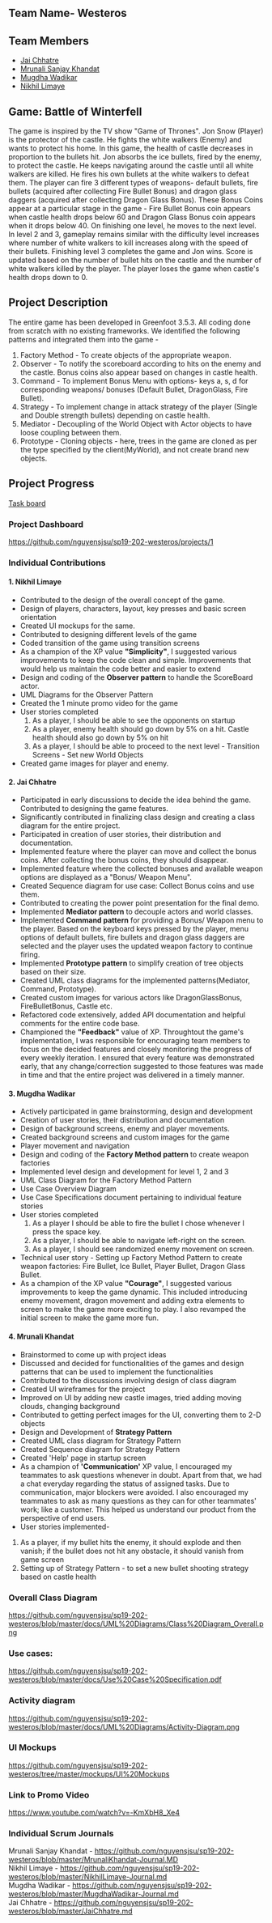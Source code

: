 
## Team Name- Westeros

## Team Members

* [Jai Chhatre](https://github.com/c-jai)
* [Mrunali Sanjay Khandat](https://github.com/monakhandat)
* [Mugdha Wadikar](https://github.com/Mugdha001)
* [Nikhil Limaye](https://github.com/NikhilLimaye/)

## Game: Battle of Winterfell
The game is inspired by the TV show "Game of Thrones". 
Jon Snow (Player) is the protector of the castle. He fights the white walkers (Enemy) and wants to protect his home. In this game, the health of castle decreases in proportion to the bullets hit. Jon absorbs the ice bullets, fired by the enemy, to protect the castle. He keeps navigating around the castle until all white walkers are killed. He fires his own bullets at the white walkers to defeat them. The player can fire 3 different types of weapons- default bullets, fire bullets (acquired after collecting Fire Bullet Bonus) and dragon glass daggers (acquired after collecting Dragon Glass Bonus). These Bonus Coins appear at a particular stage in the game - Fire Bullet Bonus coin appears when castle health drops below 60 and Dragon Glass Bonus coin appears when it drops below 40. On finishing one level, he moves to the next level. In level 2 and 3, gameplay remains similar with the difficulty level increases where number of white walkers to kill increases along with the speed of their bullets. Finishing level 3 completes the game and Jon wins. Score is updated based on the number of bullet hits on the castle and the number of white walkers killed by the player. The player loses the game when castle's health drops down to 0.

## Project Description
The entire game has been developed in Greenfoot 3.5.3. All coding done from scratch with no existing frameworks. 
We identified the following patterns and integrated them into the game - 

1. Factory Method  - To create objects of the appropriate weapon.  
2. Observer  - To notify the scoreboard according to hits on the enemy and the castle. Bonus coins also appear based on changes in castle health.  
3. Command  - To implement Bonus Menu with options- keys a, s, d for corresponding weapons/ bonuses (Default Bullet, DragonGlass, Fire Bullet).  
4. Strategy  - To implement change in attack strategy of the player (Single and Double strength bullets) depending on castle health.
5. Mediator  - Decoupling of the World Object with Actor objects to have loose coupling between them.
6. Prototype - Cloning objects - here, trees in the game are cloned as per the type specified by the client(MyWorld), and not create brand new objects.

## Project Progress
[Task board](https://docs.google.com/spreadsheets/d/1DSEwbavSd_8pse69NMivcuutHHYLBUjinzsDAwG56OA/edit?usp=sharing)

### Project Dashboard  
https://github.com/nguyensjsu/sp19-202-westeros/projects/1

### Individual Contributions
#### 1. Nikhil Limaye
 - Contributed to the design of the overall concept of the game. 
 - Design of players, characters, layout, key presses and basic screen orientation
 - Created UI mockups for the same.
 - Contributed to designing different levels of the game
 - Coded transition of the game using transition screens
 - As a champion of the XP value **"Simplicity"**, I suggested various improvements to keep the code clean and simple. Improvements that 
   would help us maintain the code better and easier to extend
 - Design and coding of the **Observer pattern** to handle the ScoreBoard actor. 
 - UML Diagrams for the Observer Pattern
 - Created the 1 minute promo video for the game
 - User stories completed
   1. As a player, I should be able to see the opponents on startup
   2. As a player, enemy health should go down by 5% on a hit. Castle health should also go down by 5% on hit
   3. As a player, I should be able to proceed to the next level - Transition Screens - Set new World Objects
 - Created game images for player and enemy. 


#### 2. Jai Chhatre
- Participated in early discussions to decide the idea behind the game. Contributed to designing the game features.
- Significantly contributed in finalizing class design and creating a class diagram for the entire project.
- Participated in creation of user stories, their distribution and documentation.
- Implemented feature where the player can move and collect the bonus coins. After collecting the bonus coins, they should disappear.
- Implemented feature where the collected bonuses and available weapon options are displayed as a "Bonus/ Weapon Menu".
- Created Sequence diagram for use case: Collect Bonus coins and use them.
- Contributed to creating the power point presentation for the final demo.
- Implemented **Mediator pattern** to decouple actors and world classes.
- Implemented **Command pattern** for providing a Bonus/ Weapon menu to the player. Based on the keyboard keys pressed by the player, menu options of default bullets, fire bullets and dragon glass daggers are selected and the player uses the updated weapon factory to continue firing.
- Implemented **Prototype pattern** to simplify creation of tree objects based on their size.
- Created UML class diagrams for the implemented patterns(Mediator, Command, Prototype).
- Created custom images for various actors like DragonGlassBonus, FireBulletBonus, Castle etc.
- Refactored code extensively, added API documentation and helpful comments for the entire code base.
- Championed the **"Feedback"** value of XP. Throughtout the game's implementation, I was responsible for encouraging team members to focus on the decided features and closely monitoring the progress of every weekly iteration. I ensured that every feature was demonstrated early, that any change/correction suggested to those features was made in time and that the entire project was delivered in a timely manner.


#### 3. Mugdha Wadikar
 - Actively participated in game brainstorming, design and development 
 - Creation of user stories, their distribution and documentation
 - Design of background screens, enemy and player movements.
 - Created background screens and custom images for the game
 - Player movement and navigation
 - Design and coding of the **Factory Method pattern** to create weapon factories
 - Implemented level design and development for level 1, 2 and 3
 - UML Class Diagram for the Factory Method Pattern
 - Use Case Overview Diagram
 - Use Case Specifications document pertaining to individual feature stories
 - User stories completed
   1. As a player I should be able to fire the bullet I chose whenever I press the space key.
   2. As a player, I should be able to navigate left-right on the screen.
   3. As a player, I should see randomized enemy movement on screen.
 - Technical user story - Setting up Factory Method Pattern to create weapon factories: Fire Bullet, Ice Bullet, Player Bullet, Dragon Glass Bullet.
 - As a champion of the XP value **"Courage"**, I suggested various improvements to keep the game dynamic. This included introducing enemy movement, dragon movement and adding extra elements to screen to make the game more exciting to play. I also revamped the initial screen to make the game more fun.
 

#### 4. Mrunali Khandat
- Brainstormed to come up with project ideas  
- Discussed and decided for functionalities of the games and design patterns that can be used to implement the functionalities  
- Contributed to the discussions involving design of class diagram  
- Created UI wireframes for the project  
- Improved on UI by adding new castle images, tried adding moving clouds, changing background    
- Contributed to getting perfect images for the UI, converting them to 2-D objects  
- Design and Development of **Strategy Pattern**  
- Created UML class diagram for Strategy Pattern  
- Created Sequence diagram for Strategy Pattern  
- Created 'Help' page in startup screen  
- As a champion of **'Communication'** XP value, I encouraged my teammates to ask questions whenever in doubt. Apart from that, we had a chat everyday regarding the status of assigned tasks. Due to communication, major blockers were avoided. I also encouraged my teammates to ask as many questions as they can for other teammates' work; like a customer. This helped us understand our product from the perspective of end users.  
- User stories implemented-
1. As a player, if my bullet hits the enemy, it should explode and then vanish; if the bullet does not hit any obstacle, it should vanish from game screen  
2. Setting up of Strategy Pattern - to set a new bullet shooting strategy based on castle health  
  
### Overall Class Diagram
https://github.com/nguyensjsu/sp19-202-westeros/blob/master/docs/UML%20Diagrams/Class%20Diagram_Overall.png

### Use cases: 
https://github.com/nguyensjsu/sp19-202-westeros/blob/master/docs/Use%20Case%20Specification.pdf

### Activity diagram
https://github.com/nguyensjsu/sp19-202-westeros/blob/master/docs/UML%20Diagrams/Activity-Diagram.png

### UI Mockups
https://github.com/nguyensjsu/sp19-202-westeros/tree/master/mockups/UI%20Mockups
  
### Link to Promo Video  
https://www.youtube.com/watch?v=-KmXbH8_Xe4 

### Individual Scrum Journals
Mrunali Sanjay Khandat - https://github.com/nguyensjsu/sp19-202-westeros/blob/master/MrunaliKhandat-Journal.MD  
Nikhil Limaye - https://github.com/nguyensjsu/sp19-202-westeros/blob/master/NikhilLimaye-Journal.md  
Mugdha Wadikar - https://github.com/nguyensjsu/sp19-202-westeros/blob/master/MugdhaWadikar-Journal.md  
Jai Chhatre - https://github.com/nguyensjsu/sp19-202-westeros/blob/master/JaiChhatre.md  
